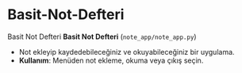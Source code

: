 # Basit-Not-Defteri
Basit Not Defteri
**Basit Not Defteri** (`note_app/note_app.py`)
   - Not ekleyip kaydedebileceğiniz ve okuyabileceğiniz bir uygulama.
   - **Kullanım**: Menüden not ekleme, okuma veya çıkış seçin.
